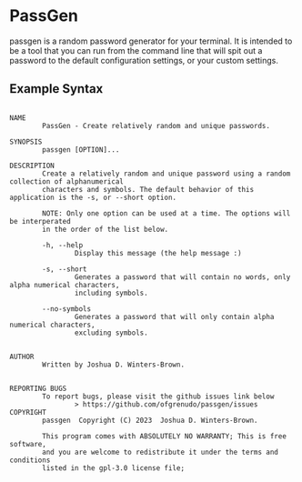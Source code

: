 # PassGen

passgen is a random password generator for your terminal. It is intended to be a tool that you can run from the command line that will spit out a password to the default configuration settings, or your custom settings.

## Example Syntax

```text

NAME
        PassGen - Create relatively random and unique passwords.

SYNOPSIS
        passgen [OPTION]...

DESCRIPTION
        Create a relatively random and unique password using a random collection of alphanumerical
        characters and symbols. The default behavior of this application is the -s, or --short option.

        NOTE: Only one option can be used at a time. The options will be interperated
        in the order of the list below.

        -h, --help
                Display this message (the help message :)

        -s, --short
                Generates a password that will contain no words, only alpha numerical characters,
                including symbols.

        --no-symbols
                Generates a password that will only contain alpha numerical characters,
                excluding symbols.


AUTHOR
        Written by Joshua D. Winters-Brown.


REPORTING BUGS
        To report bugs, please visit the github issues link below
                > https://github.com/ofgrenudo/passgen/issues
COPYRIGHT
        passgen  Copyright (C) 2023  Joshua D. Winters-Brown.

        This program comes with ABSOLUTELY NO WARRANTY; This is free software,
        and you are welcome to redistribute it under the terms and conditions
        listed in the gpl-3.0 license file;
```